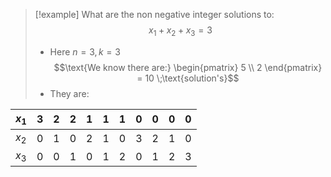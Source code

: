 >[!example] What are the non negative integer solutions to:
>$$x_1 + x_2 + x_3  = 3$$
>- Here $n = 3, k = 3$
$$\text{We know there are:} \begin{pmatrix} 5 \\ 2 \end{pmatrix} = 10 \;\text{solution's}$$ 
>- They are:
>
| $x_1$ | 3   | 2   | 2   | 1   | 1   | 1   | 0   | 0   |  0  |  0  |
| ----- | --- | --- | --- | --- | --- | --- | --- | --- |:---:|:---:|
| $x_2$ | 0   | 1   | 0   | 2   | 1   | 0   | 3   | 2   |  1  |  0  |
| $x_3$ | 0   | 0   | 1   | 0   | 1   | 2   | 0   | 1   |  2  |  3  |

